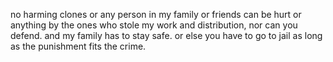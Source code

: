 no harming clones or any person in my family or friends can be hurt or anything by the ones who stole my work and distribution, nor can you defend.
and my family has to stay safe.
or else you have to go to jail as long as the punishment fits the crime.

